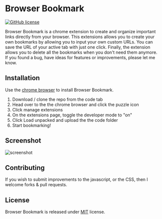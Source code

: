 # Browser Bookmark

[![GitHub license](https://img.shields.io/badge/License-MIT-blue.svg)](LICENSE)

Browser Bookmark is a chrome extension to create and organize important links directly from your browser. This extensions allows you to create your own bookmarks by allowing you to input your own custom URLs. You can save the URL of your active tab with just one click. Finally, the extension allows you to delete all the bookmarks when you don't need them anymore. If you found a bug, have ideas for features or improvements, please let me know.

## Installation

Use the [chrome browser](https://www.google.com/chrome/) to install Browser Bookmark.

1. Download / clone the repo from the code tab
2. Head over to the the chrome browser and click the puzzle icon
3. Click manage extensions
4. On the extensions page, toggle the developer mode to "on"
5. Click Load unpacked and upload the the code folder
6. Start bookmarking!

## Screenshot
![screenshot](https://raw.githubusercontent.com/sdas-engineer/bookmark-js/master/demo.gif)

## Contributing

If you wish to submit improvements to the javascript, or the CSS, then I welcome forks & pull requests.

## License

Browser Bookmark is released under [MIT](https://choosealicense.com/licenses/mit/) license.
